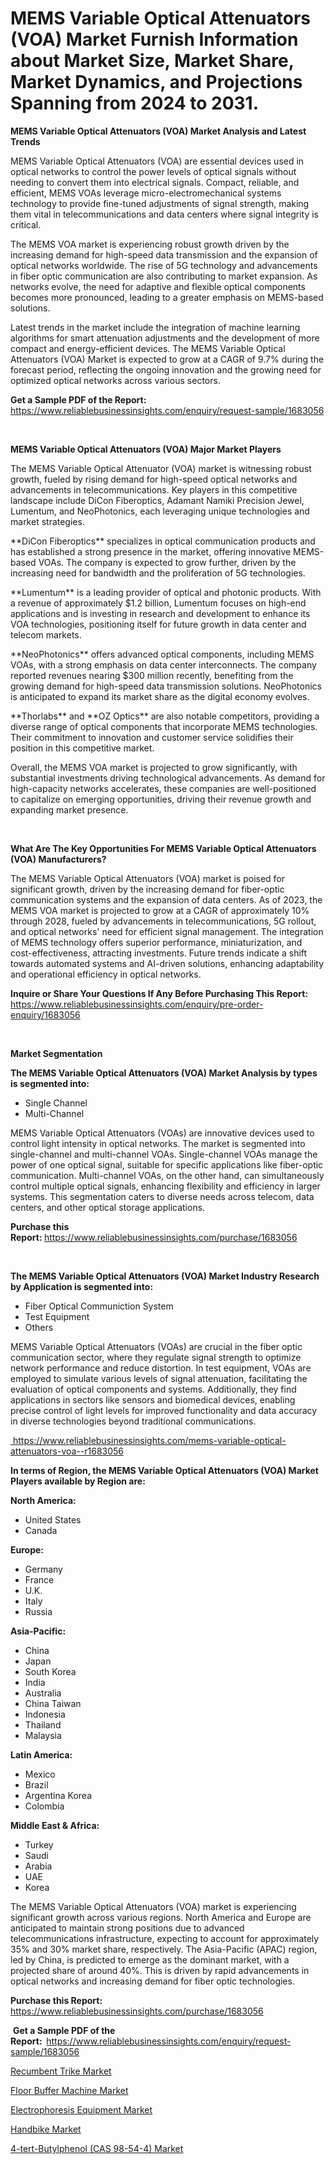 <p><h1>MEMS Variable Optical Attenuators (VOA) Market Furnish Information about Market Size, Market Share, Market Dynamics, and Projections Spanning from 2024 to 2031.</h1></p><p><strong>MEMS Variable Optical Attenuators (VOA) Market Analysis and Latest Trends</strong></p>
<p><p>MEMS Variable Optical Attenuators (VOA) are essential devices used in optical networks to control the power levels of optical signals without needing to convert them into electrical signals. Compact, reliable, and efficient, MEMS VOAs leverage micro-electromechanical systems technology to provide fine-tuned adjustments of signal strength, making them vital in telecommunications and data centers where signal integrity is critical.</p><p>The MEMS VOA market is experiencing robust growth driven by the increasing demand for high-speed data transmission and the expansion of optical networks worldwide. The rise of 5G technology and advancements in fiber optic communication are also contributing to market expansion. As networks evolve, the need for adaptive and flexible optical components becomes more pronounced, leading to a greater emphasis on MEMS-based solutions.</p><p>Latest trends in the market include the integration of machine learning algorithms for smart attenuation adjustments and the development of more compact and energy-efficient devices. The MEMS Variable Optical Attenuators (VOA) Market is expected to grow at a CAGR of 9.7% during the forecast period, reflecting the ongoing innovation and the growing need for optimized optical networks across various sectors.</p></p>
<p><strong>Get a Sample PDF of the Report:&nbsp;</strong> <a href="https://www.reliablebusinessinsights.com/enquiry/request-sample/1683056?utm_campaign=1138&utm_medium=2&utm_source=Github&utm_content=ia&utm_term=15102024&utm_id=mems-variable-optical-attenuators-voa">https://www.reliablebusinessinsights.com/enquiry/request-sample/1683056</a></p>
<p>&nbsp;</p>
<p><strong>MEMS Variable Optical Attenuators (VOA) Major Market Players</strong></p>
<p><p>The MEMS Variable Optical Attenuator (VOA) market is witnessing robust growth, fueled by rising demand for high-speed optical networks and advancements in telecommunications. Key players in this competitive landscape include DiCon Fiberoptics, Adamant Namiki Precision Jewel, Lumentum, and NeoPhotonics, each leveraging unique technologies and market strategies.</p><p>**DiCon Fiberoptics** specializes in optical communication products and has established a strong presence in the market, offering innovative MEMS-based VOAs. The company is expected to grow further, driven by the increasing need for bandwidth and the proliferation of 5G technologies.</p><p>**Lumentum** is a leading provider of optical and photonic products. With a revenue of approximately $1.2 billion, Lumentum focuses on high-end applications and is investing in research and development to enhance its VOA technologies, positioning itself for future growth in data center and telecom markets.</p><p>**NeoPhotonics** offers advanced optical components, including MEMS VOAs, with a strong emphasis on data center interconnects. The company reported revenues nearing $300 million recently, benefiting from the growing demand for high-speed data transmission solutions. NeoPhotonics is anticipated to expand its market share as the digital economy evolves.</p><p>**Thorlabs** and **OZ Optics** are also notable competitors, providing a diverse range of optical components that incorporate MEMS technologies. Their commitment to innovation and customer service solidifies their position in this competitive market.</p><p>Overall, the MEMS VOA market is projected to grow significantly, with substantial investments driving technological advancements. As demand for high-capacity networks accelerates, these companies are well-positioned to capitalize on emerging opportunities, driving their revenue growth and expanding market presence.</p></p>
<p>&nbsp;</p>
<p><strong>What Are The Key Opportunities For MEMS Variable Optical Attenuators (VOA) Manufacturers?</strong></p>
<p><p>The MEMS Variable Optical Attenuators (VOA) market is poised for significant growth, driven by the increasing demand for fiber-optic communication systems and the expansion of data centers. As of 2023, the MEMS VOA market is projected to grow at a CAGR of approximately 10% through 2028, fueled by advancements in telecommunications, 5G rollout, and optical networks' need for efficient signal management. The integration of MEMS technology offers superior performance, miniaturization, and cost-effectiveness, attracting investments. Future trends indicate a shift towards automated systems and AI-driven solutions, enhancing adaptability and operational efficiency in optical networks.</p></p>
<p><strong>Inquire or Share Your Questions If Any Before Purchasing This Report:</strong> <a href="https://www.reliablebusinessinsights.com/enquiry/pre-order-enquiry/1683056?utm_campaign=1138&utm_medium=2&utm_source=Github&utm_content=ia&utm_term=15102024&utm_id=mems-variable-optical-attenuators-voa">https://www.reliablebusinessinsights.com/enquiry/pre-order-enquiry/1683056</a></p>
<p>&nbsp;</p>
<p><strong>Market Segmentation</strong></p>
<p><strong>The MEMS Variable Optical Attenuators (VOA) Market Analysis by types is segmented into:</strong></p>
<p><ul><li>Single Channel</li><li>Multi-Channel</li></ul></p>
<p><p>MEMS Variable Optical Attenuators (VOAs) are innovative devices used to control light intensity in optical networks. The market is segmented into single-channel and multi-channel VOAs. Single-channel VOAs manage the power of one optical signal, suitable for specific applications like fiber-optic communication. Multi-channel VOAs, on the other hand, can simultaneously control multiple optical signals, enhancing flexibility and efficiency in larger systems. This segmentation caters to diverse needs across telecom, data centers, and other optical storage applications.</p></p>
<p><strong>Purchase this Report:&nbsp;</strong><a href="https://www.reliablebusinessinsights.com/purchase/1683056?utm_campaign=1138&utm_medium=2&utm_source=Github&utm_content=ia&utm_term=15102024&utm_id=mems-variable-optical-attenuators-voa">https://www.reliablebusinessinsights.com/purchase/1683056</a></p>
<p>&nbsp;</p>
<p><strong>The MEMS Variable Optical Attenuators (VOA) Market Industry Research by Application is segmented into:</strong></p>
<p><ul><li>Fiber Optical Communiction System</li><li>Test Equipment</li><li>Others</li></ul></p>
<p><p>MEMS Variable Optical Attenuators (VOAs) are crucial in the fiber optic communication sector, where they regulate signal strength to optimize network performance and reduce distortion. In test equipment, VOAs are employed to simulate various levels of signal attenuation, facilitating the evaluation of optical components and systems. Additionally, they find applications in sectors like sensors and biomedical devices, enabling precise control of light levels for improved functionality and data accuracy in diverse technologies beyond traditional communications.</p></p>
<p><a href="https://www.reliablebusinessinsights.com/mems-variable-optical-attenuators-voa--r1683056?utm_campaign=1138&utm_medium=2&utm_source=Github&utm_content=ia&utm_term=15102024&utm_id=mems-variable-optical-attenuators-voa">&nbsp;https://www.reliablebusinessinsights.com/mems-variable-optical-attenuators-voa--r1683056</a></p>
<p><strong>In terms of Region, the MEMS Variable Optical Attenuators (VOA) Market Players available by Region are:</strong></p>
<p>
    <p> <strong> North America: </strong>
        <ul>
            <li>United States</li>
            <li>Canada</li>
        </ul>
        </p> 
    <p> <strong> Europe: </strong>
        <ul>
            <li>Germany</li>
            <li>France</li>
            <li>U.K.</li>
            <li>Italy</li>
            <li>Russia</li>
        </ul>
        </p> 
    <p> <strong> Asia-Pacific: </strong>
        <ul>
            <li>China</li>
            <li>Japan</li>
            <li>South Korea</li>
            <li>India</li>
            <li>Australia</li>
            <li>China Taiwan</li>
            <li>Indonesia</li>
            <li>Thailand</li>
            <li>Malaysia</li>
        </ul>
        </p> 
    <p> <strong> Latin America: </strong>
        <ul>
            <li>Mexico</li>
            <li>Brazil</li>
            <li>Argentina Korea</li>
            <li>Colombia</li>
        </ul>
        </p> 
    <p> <strong> Middle East & Africa: </strong>
        <ul>
            <li>Turkey</li>
            <li>Saudi</li>
            <li>Arabia</li>
            <li>UAE</li>
            <li>Korea</li>
        </ul>
    </p>
    </p>
<p><p>The MEMS Variable Optical Attenuators (VOA) market is experiencing significant growth across various regions. North America and Europe are anticipated to maintain strong positions due to advanced telecommunications infrastructure, expecting to account for approximately 35% and 30% market share, respectively. The Asia-Pacific (APAC) region, led by China, is predicted to emerge as the dominant market, with a projected share of around 40%. This is driven by rapid advancements in optical networks and increasing demand for fiber optic technologies.</p></p>
<p><strong>Purchase this Report: </strong><a href="https://www.reliablebusinessinsights.com/purchase/1683056?utm_campaign=1138&utm_medium=2&utm_source=Github&utm_content=ia&utm_term=15102024&utm_id=mems-variable-optical-attenuators-voa">https://www.reliablebusinessinsights.com/purchase/1683056</a></p>
<p>&nbsp;<strong>Get a Sample PDF of the Report:&nbsp;&nbsp;</strong><a href="https://www.reliablebusinessinsights.com/enquiry/request-sample/1683056?utm_campaign=1138&utm_medium=2&utm_source=Github&utm_content=ia&utm_term=15102024&utm_id=mems-variable-optical-attenuators-voa">https://www.reliablebusinessinsights.com/enquiry/request-sample/1683056</a></p>
<p><strong></strong></p>
<p><p><a href="https://www.linkedin.com/pulse/recumbent-trike-market-segmentation-applications-types-growth-rfugf?utm_campaign=1138&utm_medium=2&utm_source=Github&utm_content=ia&utm_term=15102024&utm_id=mems-variable-optical-attenuators-voa">Recumbent Trike Market</a></p><p><a href="https://issuu.com/reportprime-2/docs/floor-buffer-machine-market-size-20_e179cc5981fc74?utm_campaign=1138&utm_medium=2&utm_source=Github&utm_content=ia&utm_term=15102024&utm_id=mems-variable-optical-attenuators-voa">Floor Buffer Machine Market</a></p><p><a href="https://issuu.com/reportprime-2/docs/electrophoresis-equipment-market-si_e08e824975ba6d?utm_campaign=1138&utm_medium=2&utm_source=Github&utm_content=ia&utm_term=15102024&utm_id=mems-variable-optical-attenuators-voa">Electrophoresis Equipment Market</a></p><p><a href="https://www.linkedin.com/pulse/handbike-market-global-regional-analysis-2024-2031-hashub-qv8me?utm_campaign=1138&utm_medium=2&utm_source=Github&utm_content=ia&utm_term=15102024&utm_id=mems-variable-optical-attenuators-voa">Handbike Market</a></p><p><a href="https://github.com/maniehilp9ib/Market-Research-Report-List-1/blob/main/4-tert-butylphenol-cas-98-54-4-market.md?utm_campaign=1138&utm_medium=2&utm_source=Github&utm_content=ia&utm_term=15102024&utm_id=mems-variable-optical-attenuators-voa">4-tert-Butylphenol (CAS 98-54-4) Market</a></p></p>